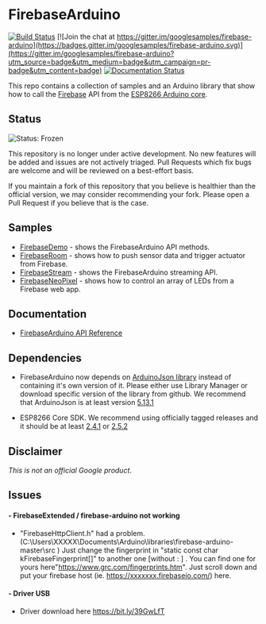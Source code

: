 # FirebaseArduino

[![Build Status](https://travis-ci.org/firebase/firebase-arduino.svg?branch=master)](https://travis-ci.org/firebase/firebase-arduino)
[![Join the chat at https://gitter.im/googlesamples/firebase-arduino](https://badges.gitter.im/googlesamples/firebase-arduino.svg)](https://gitter.im/googlesamples/firebase-arduino?utm_source=badge&utm_medium=badge&utm_campaign=pr-badge&utm_content=badge)
[![Documentation Status](https://readthedocs.org/projects/firebase-arduino/badge/?version=latest)](http://firebase-arduino.readthedocs.io/en/latest/?badge=latest)

This repo contains a collection of samples and an Arduino library that show how to call the [Firebase](https://www.firebase.com/) API from the [ESP8266 Arduino core](https://github.com/esp8266/Arduino).


## Status

![Status: Frozen](https://img.shields.io/badge/Status-Frozen-yellow)

This repository is no longer under active development. No new features will be added and issues are not actively triaged. Pull Requests which fix bugs are welcome and will be reviewed on a best-effort basis.

If you maintain a fork of this repository that you believe is healthier than the official version, we may consider recommending your fork. Please open a Pull Request if you believe that is the case.


## Samples

- [FirebaseDemo](https://github.com/googlesamples/firebase-arduino/tree/master/examples/FirebaseDemo_ESP8266) - shows the FirebaseArduino API methods.
- [FirebaseRoom](https://github.com/googlesamples/firebase-arduino/tree/master/examples/FirebaseRoom_ESP8266) - shows how to push sensor data and trigger actuator from Firebase.
- [FirebaseStream](https://github.com/googlesamples/firebase-arduino/tree/master/examples/FirebaseStream_ESP8266) - shows the FirebaseArduino streaming API.
- [FirebaseNeoPixel](https://github.com/googlesamples/firebase-arduino/tree/master/examples/FirebaseNeoPixel_ESP8266) - shows how to control an array of LEDs from a Firebase web app. 

## Documentation

- [FirebaseArduino API Reference](http://firebase-arduino.readthedocs.io/)

## Dependencies
- FirebaseArduino now depends on [ArduinoJson library](https://github.com/bblanchon/ArduinoJson) instead of containing it's own version of it. Please either use Library Manager or download specific version of the library from github. We recommend that ArduinoJson is at least version [5.13.1](https://github.com/bblanchon/ArduinoJson/tree/v5.13.1)

- ESP8266 Core SDK. We recommend using officially tagged releases and it should be at least [2.4.1](https://github.com/esp8266/Arduino/tree/2.4.1) or [2.5.2](https://github.com/esp8266/Arduino/tree/2.5.2)

## Disclaimer

*This is not an official Google product*.

## Issues

#### - FirebaseExtended / firebase-arduino not working
- "FirebaseHttpClient.h" had a problem. (C:\Users\XXXXX\Documents\Arduino\libraries\firebase-arduino-master\src ) Just change the fingerprint in "static const char kFirebaseFingerprint[]" to another one [without : ] . You can find one for yours here"https://www.grc.com/fingerprints.htm". Just scroll down and put your firebase host (ie. https://xxxxxxx.firebaseio.com/) here.

#### - Driver USB
- Driver download here https://bit.ly/39GwLfT
